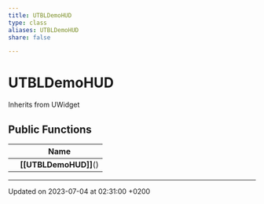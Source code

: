 ```yaml
---
title: UTBLDemoHUD
type: class
aliases: UTBLDemoHUD
share: false

---
```


# UTBLDemoHUD





Inherits from UWidget

## Public Functions

|                | Name           |
| -------------- | -------------- |
| | **[[UTBLDemoHUD]]**() |

-------------------------------

Updated on 2023-07-04 at 02:31:00 +0200